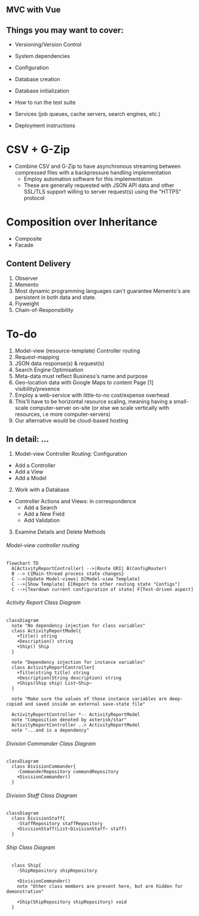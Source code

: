 ## MVC with Vue

## Things you may want to cover:

- Versioning/Version Control
    
- System dependencies
    
- Configuration
    
- Database creation
    
- Database initialization
    
- How to run the test suite
    
- Services (job queues, cache servers, search engines, etc.)
    
- Deployment instructions

# CSV + G-Zip

- Combine CSV and G-Zip to have asynchronous streaming between compressed files with a backpressure handling implementation
  - Employ automation software for this implementation
  - These are generally requested with JSON API data and other SSL/TLS support willing to server request(s) using the "HTTPS" protocol
# Composition over Inheritance

- Composite
- Facade

## Content Delivery

1. Observer
2. Memento
  1. Most dynamic programming languages can't guarantee Memento's are persistent in both data and state.
3. Flyweight
4. Chain-of-Responsibility

# To-do

1. Model-view (resource-template) Controller routing
  1. Request-mapping
  2. JSON data response(s) & request(s)
2. Search Engine Optimisation
  1. Meta-data must reflect Business's name and purpose
  2. Geo-location data with Google Maps to content Page \[1] visibility/presence
3. Employ a web-service with little-to-no cost/expense overhead
  1. This'll have to be horizontal resource scaling, meaning having a small-scale computer-server on-site (or else we scale vertically with resources, i.e more computer-servers)
  2. Our alternative would be cloud-based hosting

## In detail: ...

1. Model-view Controller Routing: Configuration
  - Add a Controller
  - Add a View
  -  Add a Model
2. Work with a Database
  - Controller Actions and Views: in correspondence
    - Add a Search
    - Add a New Field
    - Add Validation
3. Examine Details and Delete Methods

###### _Model-view controller routing_

```Mermaid Model-view controller routing
flowchart TD
  A[ActivityReportController] -->|Route URI| B(ConfigRouter)
  B --> C{Main-thread process state changes}
  C -->|Update Model-views| D[Model-view Template]
  C -->|Show Template| E[Report to other routing state "Configs"]
  C -->|Teardown current configuration of state| F[Test-driven aspect]
```

###### _Activity Report Class Diagram_

```Mermaid ActivityReport Class Diagram
classDiagram
  note "No dependency injection for class variables"
  class ActivityReportModel{
    +Title() string
    +Description() string
    +Ship() Ship
  }

  note "Dependency injection for instance variables"
  class ActivityReportController{
    +Title(string title) string
    +Description(String description) string
    +Ships(Ship ship) List~Ship~
  }

  note "Make sure the values of these instance variables are deep-copied and saved inside an external save-state file"

  ActivityReportController *-- ActivityReportModel
  note "Composition denoted by asterisk/star"
  ActivityReportController ..> ActivityReportModel
  note "...and is a dependency"
```

###### _Division Commander Class Diagram_

```Mermaid Division Commander Diagram
classDiagram
  class DivisionCommander{
    -CommanderRepository commandRepository
    +DivisionCommander()
  }
```

###### _Division Staff Class Diagram_

```Mermaid Division Staff Diagram
classDiagram
  class DivisionStaff{
    -StaffRepository staffRepository
    +DivisionStaff(List~DivisionStaff~ staff)
  }
```

###### _Ship Class Diagram_

```Mermaid Ship Class Diagram
  class Ship{
    -ShipRepository shipRepository
    
    +DivisionCommander()
    note "Other class members are present here, but are hidden for demonstration"
    
    +Ship(ShipRepository shipRepository) void
  }
```


